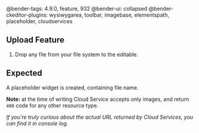 @bender-tags: 4.9.0, feature, 932
@bender-ui: collapsed
@bender-ckeditor-plugins: wysiwygarea, toolbar, imagebase, elementspath, placeholder, cloudservices

## Upload Feature

1. Drop any file from your file system to the editable.

## Expected

A placeholder widget is created, containing file name.

**Note:** at the time of writing Cloud Service accepts only images, and return `400` code for any other resource type.

_If you're truly curious about the actual URL returned by Cloud Services, you can find it in console log._